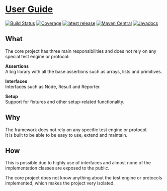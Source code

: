# [User Guide](https://henryssondaniel.github.io/teacup.github.io/)
[![Build Status](https://travis-ci.com/HenryssonDaniel/teacup-java-core.svg?branch=master)](https://travis-ci.com/HenryssonDaniel/teacup-java-core)
[![Coverage](https://sonarcloud.io/api/project_badges/measure?project=HenryssonDaniel_teacup-java-core&metric=coverage)](https://sonarcloud.io/dashboard?id=HenryssonDaniel_teacup-java-core)
[![latest release](https://img.shields.io/badge/release%20notes-1.2.0-yellow.svg)](https://github.com/HenryssonDaniel/teacup-java-core/blob/master/doc/release-notes/official.md)
[![Maven Central](https://img.shields.io/maven-central/v/io.github.henryssondaniel.teacup/core.svg)](http://search.maven.org/#search%7Cgav%7C1%7Cg%3A%22io.github.henryssondaniel.teacup%22%20AND%20a%3A%22core%22)
[![Javadocs](https://www.javadoc.io/badge/io.github.henryssondaniel.teacup/core.svg)](https://www.javadoc.io/doc/io.github.henryssondaniel.teacup/core)
## What ##
The core project has three main responsibilities and does not rely on any special test engine or
protocol:  

**Assertions**  
A big library with all the base assertions such as arrays, lists and primitives.

**Interfaces**  
Interfaces such as Node, Result and Reporter.

**Setup**  
Support for fixtures and other setup-related functionality.
## Why ##
The framework does not rely on any specific test engine or protocol.  
It is built to be able to be easy to use, extend and maintain.
## How ##
This is possible due to highly use of interfaces and almost none of the implementation classes are
exposed to the public.  

The core project does not know anything about the test engine or protocols implemented, which makes
the project very isolated.
